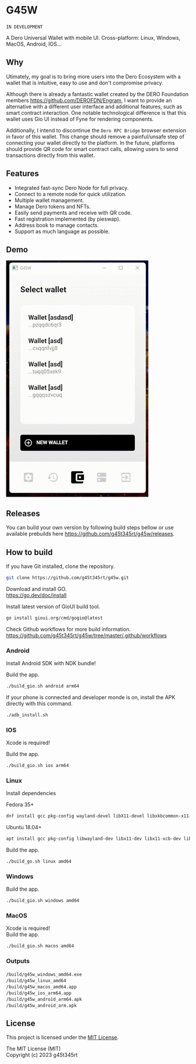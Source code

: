 # G45W

`IN DEVELOPMENT`

A Dero Universal Wallet with mobile UI.
Cross-platform: Linux, Windows, MacOS, Android, IOS...

## Why

Utimately, my goal is to bring more users into the Dero Ecosystem with a wallet that is intuitive, easy to use
and don't compromise privacy.

Although there is already a fantastic wallet created by the DERO Foundation members <https://github.com/DEROFDN/Engram>,
I want to provide an alternative with a different user interface and additional features, such as smart contract interaction.
One notable technological difference is that this wallet uses Gio UI instead of Fyne for rendering components.

Additionally, I intend to discontinue the `Dero RPC Bridge` browser extension in favor of this wallet.
This change should remove a painful/unsafe step of connecting your wallet directly to
the platform. In the future, platforms should provide QR code for smart contract calls, allowing users to send
transactions directly from this wallet.

## Features

- Integrated fast-sync Dero Node for full privacy.
- Connect to a remote node for quick utilization.
- Multiple wallet management.
- Manage Dero tokens and NFTs.
- Easily send payments and receive with QR code.
- Fast registration implemented (by pieswap).
- Address book to manage contacts.
- Support as much language as possible.

## Demo

![Wallet app demo](https://github.com/g45t345rt/g45w/blob/master/g45w_demo.gif)

## Releases

You can build your own version by following build steps bellow or use available prebuilds here <https://github.com/g45t345rt/g45w/releases>.

## How to build

If you have Git installed, clone the repository.

```bash
git clone https://github.com/g45t345rt/g45w.git
```

Download and install GO.  
<https://go.dev/doc/install>

Install latest version of GioUI build tool.

```bash
go install gioui.org/cmd/gogio@latest
```

Check Github workflows for more build information.  
<https://github.com/g45t345rt/g45w/tree/master/.github/workflows>

### Android

Install Android SDK with NDK bundle!

Build the app.

```bash
./build_gio.sh android arm64
```

If your phone is connected and developer monde is on, install the APK directly with this command.

```bash
./adb_install.sh
```

### IOS

Xcode is required!  

Build the app.

```bash
./build_gio.sh ios arm64
```

### Linux

Install dependencies

Fedora 35+

```bash
dnf install gcc pkg-config wayland-devel libX11-devel libxkbcommon-x11-devel mesa-libGLES-devel mesa-libEGL-devel libXcursor-devel vulkan-headers
```

Ubuntu 18.04+

```bash
apt install gcc pkg-config libwayland-dev libx11-dev libx11-xcb-dev libxkbcommon-x11-dev libgles2-mesa-dev libegl1-mesa-dev libffi-dev libxcursor-dev libvulkan-dev
```

Build the app.

```bash
./build_go.sh linux amd64
```

### Windows

Build the app.

```bash
./build_gio.sh windows amd64
```

### MacOS

Xcode is required!  
Build the app.

``` bash
./build_gio.sh macos amd64
```

### Outputs

`/build/g45w_windows_amd64.exe`  
`/build/g45w_linux_amd64`  
`/build/g45w_macos_amd64.app`  
`/build/g45w_ios_arm64.app`  
`/build/g45w_android_arm64.apk`  
`/build/g45w_android_arm.apk`  

## License

This project is licensed under the [MIT License](https://opensource.org/licenses/MIT).

The MIT License (MIT)  
Copyright (c) 2023 g45t345rt
